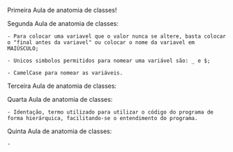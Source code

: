 Primeira Aula de anatomia de classes!

Segunda Aula de anatomia de classes:
   

    - Para colocar uma variavel que o valor nunca se altere, basta colocar o "final antes da variavel" ou colocar o nome da variavel em MAIÚSCULO;

    - Unicos simbolos permitidos para nomear uma variável são: _ e $;

    - CamelCase para nomear as variáveis.

Terceira Aula de anatomia de classes:
    


Quarta Aula de anatomia de classes:



    - Identação, termo utilizado para utilizar o código do programa de forma hierárquica, facilitando-se o entendimento do programa.


Quinta Aula de anatomia de classes:

    - 